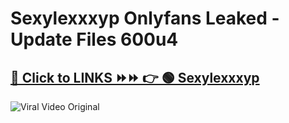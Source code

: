 
 # Sexylexxxyp Onlyfans Leaked - Update Files 600u4

## <h2><a href="https://clipsfans.com/Sexylexxxyp&ref=git">🔗 Click to LINKS ⏩⏩ 👉 🟢 Sexylexxxyp </a></h2>

<a href="https://clipsfans.com/Sexylexxxyp&ref=git" rel="nofollow" data-target="animated-image.originalLink"><img src="https://i.ibb.co.com/xMMVF88/686577567.gif" alt="Viral Video Original" style="max-width: 100%; display: inline-block;" data-target="animated-image.originalImage"></a>

